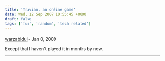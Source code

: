 ```yaml
---
title: 'Travian, an online game'
date: Wed, 12 Sep 2007 10:55:45 +0000
draft: false
tags: ['fun', 'random', 'tech related']
---
```



#### 
[warzabidul]( "richard@main-vision.com") - <time datetime="2009-01-25 18:37:23">Jan 0, 2009</time>

Except that I haven't played it in months by now.
<hr />
